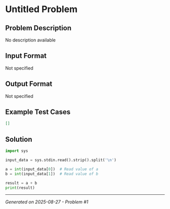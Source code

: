 # Untitled Problem

## Problem Description
No description available

## Input Format
Not specified

## Output Format
Not specified

## Example Test Cases
```json
[]
```

## Solution
```python
import sys

input_data = sys.stdin.read().strip().split('\n')

a = int(input_data[0])  # Read value of a
b = int(input_data[1])  # Read value of b

result = a + b
print(result)
```

---
*Generated on 2025-08-27 - Problem #1*